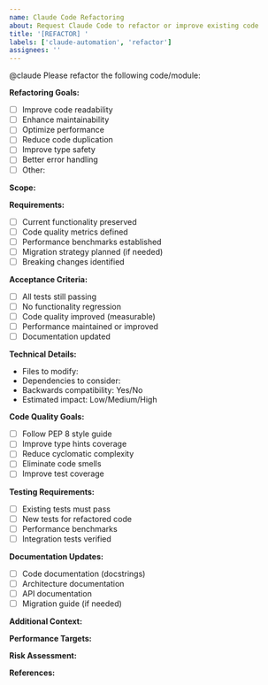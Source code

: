 ```yaml
---
name: Claude Code Refactoring
about: Request Claude Code to refactor or improve existing code
title: '[REFACTOR] '
labels: ['claude-automation', 'refactor']
assignees: ''
---
```


@claude Please refactor the following code/module:

**Refactoring Goals:**
<!-- Describe what improvements you want to achieve -->
- [ ] Improve code readability
- [ ] Enhance maintainability
- [ ] Optimize performance
- [ ] Reduce code duplication
- [ ] Improve type safety
- [ ] Better error handling
- [ ] Other: 

**Scope:**
<!-- Specify which files, modules, or components need refactoring -->

**Requirements:**
- [ ] Current functionality preserved
- [ ] Code quality metrics defined
- [ ] Performance benchmarks established
- [ ] Migration strategy planned (if needed)
- [ ] Breaking changes identified

**Acceptance Criteria:**
- [ ] All tests still passing
- [ ] No functionality regression
- [ ] Code quality improved (measurable)
- [ ] Performance maintained or improved
- [ ] Documentation updated

**Technical Details:**
- Files to modify: 
- Dependencies to consider:
- Backwards compatibility: Yes/No
- Estimated impact: Low/Medium/High

**Code Quality Goals:**
- [ ] Follow PEP 8 style guide
- [ ] Improve type hints coverage
- [ ] Reduce cyclomatic complexity
- [ ] Eliminate code smells
- [ ] Improve test coverage

**Testing Requirements:**
- [ ] Existing tests must pass
- [ ] New tests for refactored code
- [ ] Performance benchmarks
- [ ] Integration tests verified

**Documentation Updates:**
- [ ] Code documentation (docstrings)
- [ ] Architecture documentation
- [ ] API documentation
- [ ] Migration guide (if needed)

**Additional Context:**
<!-- Provide context about why this refactoring is needed -->

**Performance Targets:**
<!-- If performance improvement is a goal, specify targets -->

**Risk Assessment:**
<!-- Identify potential risks and mitigation strategies -->

**References:**
<!-- Link to relevant best practices, patterns, or examples -->